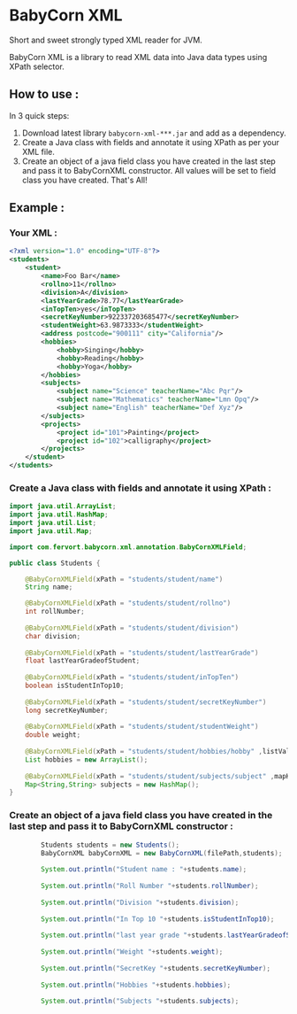# BabyCorn XML
Short and sweet strongly typed XML reader for JVM.

BabyCorn XML is a library to read XML data into Java data types using XPath selector. 

## How to use : 

In 3 quick steps: 

1. Download latest library `babycorn-xml-***.jar` and add as a dependency.
2. Create a Java class with fields and annotate it using XPath as per your XML file.
3. Create an object of a java field class you have created in the last step and pass it to BabyCornXML constructor. All values will be set to field class you have created. That's All!

## Example :

### Your XML :
```xml
<?xml version="1.0" encoding="UTF-8"?>
<students>
	<student>
		<name>Foo Bar</name>
		<rollno>11</rollno>
		<division>A</division>
		<lastYearGrade>78.77</lastYearGrade>
		<inTopTen>yes</inTopTen>
		<secretKeyNumber>922337203685477</secretKeyNumber>
		<studentWeight>63.9873333</studentWeight>
		<address postcode="900111" city="California"/>
		<hobbies>
			<hobby>Singing</hobby>
			<hobby>Reading</hobby>
			<hobby>Yoga</hobby>
		</hobbies>
		<subjects>
			<subject name="Science" teacherName="Abc Pqr"/>
			<subject name="Mathematics" teacherName="Lmn Opq"/>
			<subject name="English" teacherName="Def Xyz"/>
		</subjects>
		<projects>
			<project id="101">Painting</project>
			<project id="102">calligraphy</project>
		</projects>
	</student>
</students>	
```

### Create a Java class with fields and annotate it using XPath :

```java
import java.util.ArrayList;
import java.util.HashMap;
import java.util.List;
import java.util.Map;

import com.fervort.babycorn.xml.annotation.BabyCornXMLField;

public class Students {

	@BabyCornXMLField(xPath = "students/student/name")
	String name;

	@BabyCornXMLField(xPath = "students/student/rollno")
	int rollNumber;
	
	@BabyCornXMLField(xPath = "students/student/division")
	char division;
	
	@BabyCornXMLField(xPath = "students/student/lastYearGrade")
	float lastYearGradeofStudent;
	
	@BabyCornXMLField(xPath = "students/student/inTopTen")
	boolean isStudentInTop10;
	
	@BabyCornXMLField(xPath = "students/student/secretKeyNumber")
	long secretKeyNumber;
	
	@BabyCornXMLField(xPath = "students/student/studentWeight")
	double weight;
	
	@BabyCornXMLField(xPath = "students/student/hobbies/hobby" ,listValue = "text()")
	List hobbies = new ArrayList();
	
	@BabyCornXMLField(xPath = "students/student/subjects/subject" ,mapKey = "@name",mapValue = "@teacherName")
	Map<String,String> subjects = new HashMap();
}
```

### Create an object of a java field class you have created in the last step and pass it to BabyCornXML constructor :

```java
		Students students = new Students();
		BabyCornXML babyCornXML = new BabyCornXML(filePath,students);
		
		System.out.println("Student name : "+students.name);
				
		System.out.println("Roll Number "+students.rollNumber);
		
		System.out.println("Division "+students.division);
		
		System.out.println("In Top 10 "+students.isStudentInTop10);
		
		System.out.println("last year grade "+students.lastYearGradeofStudent);
		
		System.out.println("Weight "+students.weight);
		
		System.out.println("SecretKey "+students.secretKeyNumber);
		
		System.out.println("Hobbies "+students.hobbies);
		
		System.out.println("Subjects "+students.subjects);
```
